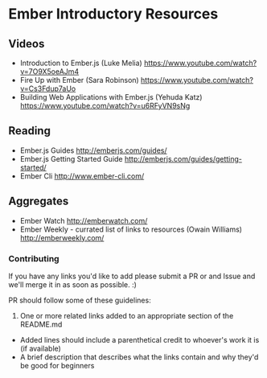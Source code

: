 # Ember Introductory Resources

## Videos

- Introduction to Ember.js (Luke Melia) https://www.youtube.com/watch?v=7O9X5oeAJm4
- Fire Up with Ember (Sara Robinson) https://www.youtube.com/watch?v=Cs3Fdup7aUo
- Building Web Applications with Ember.js (Yehuda Katz) https://www.youtube.com/watch?v=u6RFyVN9sNg

## Reading

- Ember.js Guides http://emberjs.com/guides/
- Ember.js Getting Started Guide http://emberjs.com/guides/getting-started/
- Ember Cli http://www.ember-cli.com/

## Aggregates

- Ember Watch http://emberwatch.com/
- Ember Weekly - currated list of links to resources (Owain Williams) http://emberweekly.com/

### Contributing

If you have any links you'd like to add please submit a PR or and Issue and we'll merge it in as soon as possible. :)

PR should follow some of these guidelines:

1. One or more related links added to an appropriate section of the README.md
  - Added lines should include a parenthetical credit to whoever's work it is (if available)
- A brief description that describes what the links contain and why they'd be good for beginners
